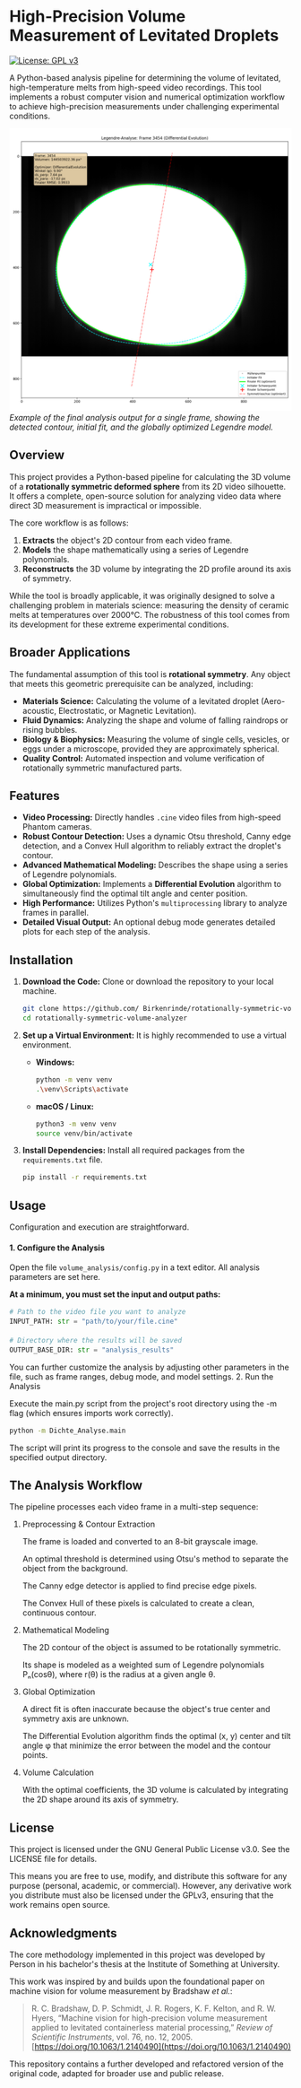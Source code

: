     
# High-Precision Volume Measurement of Levitated Droplets
[![License: GPL v3](https://img.shields.io/badge/License-GPLv3-blue.svg)](https://www.gnu.org/licenses/gpl-3.0)

A Python-based analysis pipeline for determining the volume of levitated, high-temperature melts from high-speed video recordings. This tool implements a robust computer vision and numerical optimization workflow to achieve high-precision measurements under challenging experimental conditions.

![Legendre Fit Summary](./example/summary_example.png)
*Example of the final analysis output for a single frame, showing the detected contour, initial fit, and the globally optimized Legendre model.*

## Overview

This project provides a Python-based pipeline for calculating the 3D volume of a **rotationally symmetric deformed sphere** from its 2D video silhouette. It offers a complete, open-source solution for analyzing video data where direct 3D measurement is impractical or impossible.

The core workflow is as follows:
1.  **Extracts** the object's 2D contour from each video frame.
2.  **Models** the shape mathematically using a series of Legendre polynomials.
3.  **Reconstructs** the 3D volume by integrating the 2D profile around its axis of symmetry.

While the tool is broadly applicable, it was originally designed to solve a challenging problem in materials science: measuring the density of ceramic melts at temperatures over 2000°C. The robustness of this tool comes from its development for these extreme experimental conditions.

## Broader Applications

The fundamental assumption of this tool is **rotational symmetry**. Any object that meets this geometric prerequisite can be analyzed, including:

-   **Materials Science:** Calculating the volume of a levitated droplet (Aero-acoustic, Electrostatic, or Magnetic Levitation).
-   **Fluid Dynamics:** Analyzing the shape and volume of falling raindrops or rising bubbles.
-   **Biology & Biophysics:** Measuring the volume of single cells, vesicles, or eggs under a microscope, provided they are approximately spherical.
-   **Quality Control:** Automated inspection and volume verification of rotationally symmetric manufactured parts.

## Features

- **Video Processing:** Directly handles `.cine` video files from high-speed Phantom cameras.
- **Robust Contour Detection:** Uses a dynamic Otsu threshold, Canny edge detection, and a Convex Hull algorithm to reliably extract the droplet's contour.
- **Advanced Mathematical Modeling:** Describes the shape using a series of Legendre polynomials.
- **Global Optimization:** Implements a **Differential Evolution** algorithm to simultaneously find the optimal tilt angle and center position.
- **High Performance:** Utilizes Python's `multiprocessing` library to analyze frames in parallel.
- **Detailed Visual Output:** An optional debug mode generates detailed plots for each step of the analysis.

## Installation

1.  **Download the Code:**
    Clone or download the repository to your local machine.
    ```bash
    git clone https://github.com/ Birkenrinde/rotationally-symmetric-volume-analyzer.git
    cd rotationally-symmetric-volume-analyzer
    ```

2.  **Set up a Virtual Environment:**
    It is highly recommended to use a virtual environment.
    *   **Windows:**
        ```bash
        python -m venv venv
        .\venv\Scripts\activate
        ```
    *   **macOS / Linux:**
        ```bash
        python3 -m venv venv
        source venv/bin/activate
        ```

3.  **Install Dependencies:**
    Install all required packages from the `requirements.txt` file.
    ```bash
    pip install -r requirements.txt
    ```

## Usage

Configuration and execution are straightforward.

#### 1. Configure the Analysis

Open the file `volume_analysis/config.py` in a text editor. All analysis parameters are set here.

**At a minimum, you must set the input and output paths:**
```python
# Path to the video file you want to analyze
INPUT_PATH: str = "path/to/your/file.cine"

# Directory where the results will be saved
OUTPUT_BASE_DIR: str = "analysis_results"
```
  

You can further customize the analysis by adjusting other parameters in the file, such as frame ranges, debug mode, and model settings.
2. Run the Analysis

Execute the main.py script from the project's root directory using the -m flag (which ensures imports work correctly).
```Bash
python -m Dichte_Analyse.main
```
  

The script will print its progress to the console and save the results in the specified output directory.

## The Analysis Workflow

The pipeline processes each video frame in a multi-step sequence:
1. Preprocessing & Contour Extraction

    The frame is loaded and converted to an 8-bit grayscale image.

    An optimal threshold is determined using Otsu's method to separate the object from the background.

    The Canny edge detector is applied to find precise edge pixels.

    The Convex Hull of these pixels is calculated to create a clean, continuous contour.

2. Mathematical Modeling

    The 2D contour of the object is assumed to be rotationally symmetric.

    Its shape is modeled as a weighted sum of Legendre polynomials Pₙ(cosθ), where r(θ) is the radius at a given angle θ.

3. Global Optimization

    A direct fit is often inaccurate because the object's true center and symmetry axis are unknown.

    The Differential Evolution algorithm finds the optimal (x, y) center and tilt angle φ that minimize the error between the model and the contour points.

4. Volume Calculation

    With the optimal coefficients, the 3D volume is calculated by integrating the 2D shape around its axis of symmetry.

## License

This project is licensed under the GNU General Public License v3.0. See the LICENSE file for details.

This means you are free to use, modify, and distribute this software for any purpose (personal, academic, or commercial). However, any derivative work you distribute must also be licensed under the GPLv3, ensuring that the work remains open source.

## Acknowledgments

The core methodology implemented in this project was developed by Person in his bachelor's thesis at the Institute of Something at University.

This work was inspired by and builds upon the foundational paper on machine vision for volume measurement by Bradshaw *et al.*:

> R. C. Bradshaw, D. P. Schmidt, J. R. Rogers, K. F. Kelton, and R. W. Hyers, “Machine vision for high-precision volume measurement applied to levitated containerless material processing,” *Review of Scientific Instruments*, vol. 76, no. 12, 2005. [https://doi.org/10.1063/1.2140490](https://doi.org/10.1063/1.2140490)

This repository contains a further developed and refactored version of the original code, adapted for broader use and public release.
